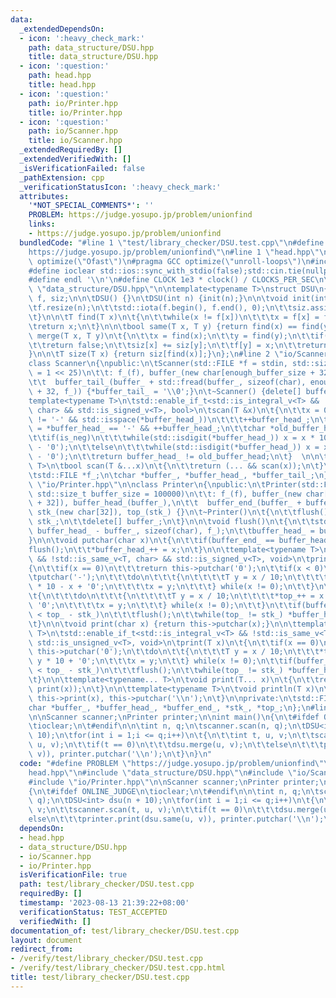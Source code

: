 ```yaml
---
data:
  _extendedDependsOn:
  - icon: ':heavy_check_mark:'
    path: data_structure/DSU.hpp
    title: data_structure/DSU.hpp
  - icon: ':question:'
    path: head.hpp
    title: head.hpp
  - icon: ':question:'
    path: io/Printer.hpp
    title: io/Printer.hpp
  - icon: ':question:'
    path: io/Scanner.hpp
    title: io/Scanner.hpp
  _extendedRequiredBy: []
  _extendedVerifiedWith: []
  _isVerificationFailed: false
  _pathExtension: cpp
  _verificationStatusIcon: ':heavy_check_mark:'
  attributes:
    '*NOT_SPECIAL_COMMENTS*': ''
    PROBLEM: https://judge.yosupo.jp/problem/unionfind
    links:
    - https://judge.yosupo.jp/problem/unionfind
  bundledCode: "#line 1 \"test/library_checker/DSU.test.cpp\"\n#define PROBLEM \"\
    https://judge.yosupo.jp/problem/unionfind\"\n#line 1 \"head.hpp\"\n#pragma GCC\
    \ optimize(\"Ofast\")\n#pragma GCC optimize(\"unroll-loops\")\n#include<bits/stdc++.h>\n\
    #define ioclear std::ios::sync_with_stdio(false);std::cin.tie(nullptr);std::cout.tie(nullptr);\n\
    #define endl '\\n'\n#define CLOCK 1e3 * clock() / CLOCKS_PER_SEC\n\n\n#line 2\
    \ \"data_structure/DSU.hpp\"\n\ntemplate<typename T>\nstruct DSU\n{\n\tstd::vector<T>\
    \ f, siz;\n\n\tDSU() {}\n\tDSU(int n) {init(n);}\n\n\tvoid init(int n)\n\t{\n\t\
    \tf.resize(n);\n\t\tstd::iota(f.begin(), f.end(), 0);\n\t\tsiz.assign(n, 1);\n\
    \t}\n\n\tT find(T x)\n\t{\n\t\twhile(x != f[x])\n\t\t\tx = f[x] = f[f[x]];\n\t\
    \treturn x;\n\t}\n\n\tbool same(T x, T y) {return find(x) == find(y);}\n\n\tbool\
    \ merge(T x, T y)\n\t{\n\t\tx = find(x);\n\t\ty = find(y);\n\t\tif(x == y)\n\t\
    \t\treturn false;\n\t\tsiz[x] += siz[y];\n\t\tf[y] = x;\n\t\treturn true;\n\t\
    }\n\n\tT size(T x) {return siz[find(x)];}\n};\n#line 2 \"io/Scanner.hpp\"\n\n\
    class Scanner\n{\npublic:\n\tScanner(std::FILE *f = stdin, std::size_t enough_buffer_size\
    \ = 1 << 25)\n\t\t: f_(f), buffer_(new char[enough_buffer_size + 32]), buffer_head_(buffer_),\n\
    \t\t  buffer_tail_(buffer_ + std::fread(buffer_, sizeof(char), enough_buffer_size\
    \ + 32, f_)) {*buffer_tail_ = '\\0';}\n\t~Scanner() {delete[] buffer_;}\n\t\n\t\
    template<typename T>\n\tstd::enable_if_t<std::is_integral_v<T> && !std::is_same_v<T,\
    \ char> && std::is_signed_v<T>, bool>\n\tscan(T &x)\n\t{\n\t\tx = 0;\n\t\twhile(*buffer_head_\
    \ != '-' && std::isspace(*buffer_head_))\n\t\t\t++buffer_head_;\n\t\tbool is_neg\
    \ = *buffer_head_ == '-' && ++buffer_head_;\n\t\tchar *old_buffer_head = buffer_head_;\n\
    \t\tif(is_neg)\n\t\t\twhile(std::isdigit(*buffer_head_)) x = x * 10 - (*buffer_head_++\
    \ - '0');\n\t\telse\n\t\t\twhile(std::isdigit(*buffer_head_)) x = x * 10 + (*buffer_head_++\
    \ - '0');\n\t\treturn buffer_head_ != old_buffer_head;\n\t}  \n\n\ttemplate<typename...\
    \ T>\n\tbool scan(T &...x)\n\t{\n\t\treturn (... && scan(x));\n\t}\n\nprivate:\n\
    \tstd::FILE *f_;\n\tchar *buffer_, *buffer_head_, *buffer_tail_;\n};\n#line 2\
    \ \"io/Printer.hpp\"\n\nclass Printer\n{\npublic:\n\tPrinter(std::FILE *f = stdout,\
    \ std::size_t buffer_size = 100000)\n\t\t: f_(f), buffer_(new char[buffer_size\
    \ + 32]), buffer_head_(buffer_),\n\t\t  buffer_end_(buffer_ + buffer_size + 32),\
    \ stk_(new char[32]), top_(stk_) {}\n\t~Printer()\n\t{\n\t\tflush();\n\t\tdelete[]\
    \ stk_;\n\t\tdelete[] buffer_;\n\t}\n\n\tvoid flush()\n\t{\n\t\tstd::fwrite(buffer_,\
    \ buffer_head_ - buffer_, sizeof(char), f_);\n\t\tbuffer_head_ = buffer_;\n\t\
    }\n\n\tvoid putchar(char x)\n\t{\n\t\tif(buffer_end_ == buffer_head_)\n\t\t\t\
    flush();\n\t\t*buffer_head_++ = x;\n\t}\n\n\ttemplate<typename T>\n\tstd::enable_if_t<std::is_integral_v<T>\
    \ && !std::is_same_v<T, char> && std::is_signed_v<T>, void>\n\tprint(T x)\n\t\
    {\n\t\tif(x == 0)\n\t\t\treturn this->putchar('0');\n\t\tif(x < 0)\n\t\t{\n\t\t\
    \tputchar('-');\n\t\t\tdo\n\t\t\t{\n\t\t\t\tT y = x / 10;\n\t\t\t\t*top_++ = y\
    \ * 10 - x + '0';\n\t\t\t\tx = y;\n\t\t\t} while(x != 0);\n\t\t}\n\t\telse\n\t\
    \t{\n\t\t\tdo\n\t\t\t{\n\t\t\t\tT y = x / 10;\n\t\t\t\t*top_++ = x - y * 10 +\
    \ '0';\n\t\t\t\tx = y;\n\t\t\t} while(x != 0);\n\t\t}\n\t\tif(buffer_end_ - buffer_head_\
    \ < top_ - stk_)\n\t\t\tflush();\n\t\twhile(top_ != stk_) *buffer_head_++ = *--top_;\n\
    \t}\n\n\tvoid print(char x) {return this->putchar(x);}\n\n\ttemplate<typename\
    \ T>\n\tstd::enable_if_t<std::is_integral_v<T> && !std::is_same_v<T, char> &&\
    \ std::is_unsigned_v<T>, void>\n\tprint(T x)\n\t{\n\t\tif(x == 0)\n\t\t\treturn\
    \ this->putchar('0');\n\t\tdo\n\t\t{\n\t\t\tT y = x / 10;\n\t\t\t*top_++ = x -\
    \ y * 10 + '0';\n\t\t\tx = y;\n\t\t} while(x != 0);\n\t\tif(buffer_end_ - buffer_head_\
    \ < top_ - stk_)\n\t\t\tflush();\n\t\twhile(top_ != stk_) *buffer_head_++ = *--top_;\n\
    \t}\n\n\ttemplate<typename... T>\n\tvoid print(T... x)\n\t{\n\t\treturn (...,\
    \ print(x));\n\t}\n\n\ttemplate<typename T>\n\tvoid println(T x)\n\t{\n\t\treturn\
    \ this->print(x), this->putchar('\\n');\n\t}\n\nprivate:\n\tstd::FILE *f_;\n\t\
    char *buffer_, *buffer_head_, *buffer_end_, *stk_, *top_;\n};\n#line 6 \"test/library_checker/DSU.test.cpp\"\
    \n\nScanner scanner;\nPrinter printer;\n\nint main()\n{\n\t#ifdef ONLINE_JUDGE\n\
    \tioclear;\n\t#endif\n\n\tint n, q;\n\tscanner.scan(n, q);\n\tDSU<int> dsu(n +\
    \ 10);\n\tfor(int i = 1;i <= q;i++)\n\t{\n\t\tint t, u, v;\n\t\tscanner.scan(t,\
    \ u, v);\n\t\tif(t == 0)\n\t\t\tdsu.merge(u, v);\n\t\telse\n\t\t\tprinter.print(dsu.same(u,\
    \ v)), printer.putchar('\\n');\n\t}\n}\n"
  code: "#define PROBLEM \"https://judge.yosupo.jp/problem/unionfind\"\n#include \"\
    head.hpp\"\n#include \"data_structure/DSU.hpp\"\n#include \"io/Scanner.hpp\"\n\
    #include \"io/Printer.hpp\"\n\nScanner scanner;\nPrinter printer;\n\nint main()\n\
    {\n\t#ifdef ONLINE_JUDGE\n\tioclear;\n\t#endif\n\n\tint n, q;\n\tscanner.scan(n,\
    \ q);\n\tDSU<int> dsu(n + 10);\n\tfor(int i = 1;i <= q;i++)\n\t{\n\t\tint t, u,\
    \ v;\n\t\tscanner.scan(t, u, v);\n\t\tif(t == 0)\n\t\t\tdsu.merge(u, v);\n\t\t\
    else\n\t\t\tprinter.print(dsu.same(u, v)), printer.putchar('\\n');\n\t}\n}"
  dependsOn:
  - head.hpp
  - data_structure/DSU.hpp
  - io/Scanner.hpp
  - io/Printer.hpp
  isVerificationFile: true
  path: test/library_checker/DSU.test.cpp
  requiredBy: []
  timestamp: '2023-08-13 21:39:22+08:00'
  verificationStatus: TEST_ACCEPTED
  verifiedWith: []
documentation_of: test/library_checker/DSU.test.cpp
layout: document
redirect_from:
- /verify/test/library_checker/DSU.test.cpp
- /verify/test/library_checker/DSU.test.cpp.html
title: test/library_checker/DSU.test.cpp
---
```

